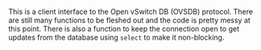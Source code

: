 This is a client interface to the Open vSwitch DB (OVSDB) protocol.  There are still many functions to be fleshed out and the code is pretty messy at this point.  There is also a function to keep the connection open to get updates from the database using `select` to make it non-blocking.
